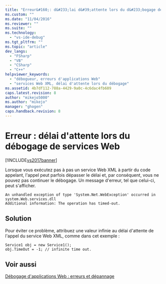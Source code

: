 ```yaml
---
title: "Erreur&#160;: d&#233;lai d&#39;attente lors du d&#233;bogage de services Web | Microsoft Docs"
ms.custom: ""
ms.date: "11/04/2016"
ms.reviewer: ""
ms.suite: ""
ms.technology: 
  - "vs-ide-debug"
ms.tgt_pltfrm: ""
ms.topic: "article"
dev_langs: 
  - "FSharp"
  - "VB"
  - "CSharp"
  - "C++"
helpviewer_keywords: 
  - "débogueur, erreurs d'applications Web"
  - "services Web XML, délai d'attente lors du débogage"
ms.assetid: 4b7df112-788a-4429-9a0c-4c6dac4fb609
caps.latest.revision: 8
author: "mikejo5000"
ms.author: "mikejo"
manager: "ghogen"
caps.handback.revision: 8
---
```

# Erreur&#160;: d&#233;lai d&#39;attente lors du d&#233;bogage de services Web
[!INCLUDE[vs2017banner](../code-quality/includes/vs2017banner.md)]

Lorsque vous exécutez pas à pas un service Web XML à partir du code appelant, l'appel peut parfois dépasser le délai et, par conséquent, vous ne pouvez pas continuer le débogage.  Un message d'erreur, tel que celui\-ci, peut s'afficher.  
  
```  
An unhandled exception of type 'System.Net.WebException' occurred in   
system.Web.services.dll  
Additional information: The operation has timed-out.  
```  
  
## Solution  
 Pour éviter ce problème, attribuez une valeur infinie au délai d'attente de l'appel du service Web XML, comme dans cet exemple :  
  
```  
Service1 obj = new Service1();  
obj.TimeOut = -1; // infinite time out.  
```  
  
## Voir aussi  
 [Débogage d'applications Web : erreurs et dépannage](../debugger/debugging-web-applications-errors-and-troubleshooting.md)